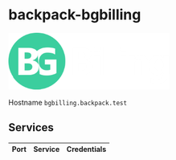 # backpack-bgbilling

![BGBilling](../../doc/assets/logos/bgbilling.png)

Hostname `bgbilling.backpack.test`

## Services

| Port | Service | Credentials
| ---: | :------ | :----------
